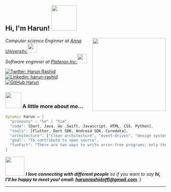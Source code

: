 <h2> Hi, I'm Harun! <img src="https://media.giphy.com/media/iW9CvqFlsW7VD3xVBH/giphy.gif" width="80"></h2>
<img align='right' src="https://media.giphy.com/media/fwbZnTftCXVocKzfxR/giphy.gif" width="230">
<p><em>Computer science Enginner at <a href="https://www.annauniv.edu">Anna University.</a><img src="https://media.giphy.com/media/fYSnHlufseco8Fh93Z/giphy.gif" width="30"></br>Software enginner at <a href="https://www.plateron.com">Plateron Inc.</a><img src="https://media.giphy.com/media/WUlplcMpOCEmTGBtBW/giphy.gif" width="30"> 
</em></p>

[![Twitter: Harun Rashid](https://img.shields.io/twitter/follow/HarunRashid?style=social)](https://twitter.com/harun_rashid25)
[![Linkedin: harun-rashid](https://img.shields.io/badge/-HarunRashid-blue?style=flat-square&logo=Linkedin&logoColor=white&link=https://www.linkedin.com/in/harun-rashid-304a6516a/)](https://www.linkedin.com/in/harun-rashid-304a6516a/)
[![GitHub Harun](https://img.shields.io/github/followers/harun?label=follow&style=social)](https://github.com/ItsHarun)


### <img src="https://media.giphy.com/media/aLj2G10dQLcSzCdx49/giphy.gif" width="50"> A little more about me...  

```dart
dynamic harun = {
  "pronouns" : "he" | "him",
  "code": [Dart, Java, Go ,Swift, Javascript, HTML, CSS, Python],
  "tools": [Flutter, Dart SDK, Android SDK, Coredata],
  "architecture": ["Clean architecture", "event-driven", "design system pattern", "Waterfall model"],
  "goal": "To contribute to open source",
  "funFact": "There are two ways to write error-free programs; only the third one works"
}
```

<img src="https://media.giphy.com/media/LnQjpWaON8nhr21vNW/giphy.gif" width="60"> <em><b>I love connecting with different people</b> so if you want to say <b>hi, I'll be happy to meet you! email: harunrashidoffl@gmail.com</b> :)</em>

---


<!---
harunr-plateron/harunr-plateron is a ✨ special ✨ repository because its `README.md` (this file) appears on your GitHub profile.
You can click the Preview link to take a look at your changes.
--->
